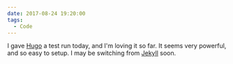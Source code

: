 ```yaml
---
date: 2017-08-24 19:20:00
tags:
  - Code
---
```


I gave [Hugo](http://gohugo.io) a test run today, and I'm loving it so far. It seems very powerful, and so easy to setup. I may be switching from [Jekyll](http://jekyllrb.com) soon.
